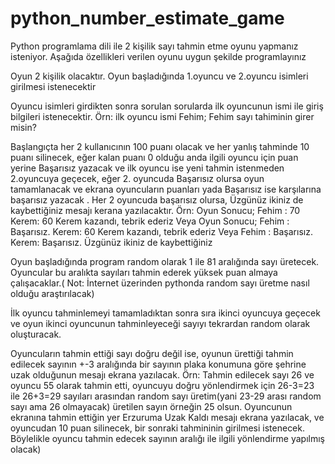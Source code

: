 # python_number_estimate_game
Python programlama dili ile 2 kişilik sayı tahmin etme oyunu yapmanız isteniyor. Aşağıda özellikleri verilen oyunu uygun şekilde programlayınız

Oyun 2 kişilik olacaktır. Oyun başladığında 1.oyuncu ve 2.oyuncu isimleri girilmesi istenecektir

Oyuncu isimleri girdikten sonra sorulan sorularda ilk oyuncunun ismi ile giriş bilgileri istenecektir. Örn: ilk oyuncu ismi Fehim; Fehim sayı tahiminin girer misin?


Başlangıçta her 2 kullanıcının 100 puanı olacak ve her yanlış tahminde 10 puanı silinecek, eğer kalan puanı 0 olduğu anda ilgili oyuncu için puan yerine Başarısız yazacak ve ilk oyuncu ise  yeni tahmin istenmeden 2.oyuncuya geçecek, eğer 2. oyuncuda Başarısız olursa oyun tamamlanacak ve ekrana oyuncuların puanları yada Başarısız ise karşılarına başarısız yazacak . Her 2 oyuncuda başarısız olursa, Üzgünüz ikiniz de kaybettiğiniz  mesajı kerana yazılacaktır.
Örn: Oyun Sonucu;
Fehim : 70
Kerem: 60
Kerem kazandı, tebrik ederiz
Veya
Oyun Sonucu;
Fehim : Başarısız.
Kerem: 60
Kerem kazandı, tebrik ederiz
Veya
Fehim : Başarısız.
Kerem: Başarısız.
Üzgünüz ikiniz de kaybettiğiniz


Oyun başladığında program random olarak 1 ile 81 aralığında sayı üretecek. Oyuncular bu aralıkta sayıları tahmin ederek yüksek puan almaya çalışacaklar.( Not: İnternet üzerinden pythonda random sayı üretme nasıl olduğu araştırılacak)


İlk oyuncu tahminlemeyi tamamladıktan sonra sıra ikinci oyuncuya geçecek ve oyun ikinci oyuncunun tahminleyeceği sayıyı tekrardan random olarak oluşturacak.

Oyuncuların tahmin ettiği sayı doğru değil ise, oyunun ürettiği tahmin edilecek sayının +-3 aralığında bir sayının plaka konumuna göre şehrine uzak olduğunun mesajı ekrana yazılacak.
Örn: Tahmin edilecek sayı 26 ve oyuncu 55 olarak tahmin etti, oyuncuyu doğru yönlendirmek için 26-3=23 ile 26+3=29 sayıları arasından random sayı üretim(yani 23-29 arası random sayı ama 26 olmayacak) üretilen sayın örneğin 25 olsun. Oyuncunun ekranına tahmin ettiğin yer Erzuruma Uzak Kaldı mesajı ekrana yazılacak, ve oyuncudan 10 puan silinecek, bir sonraki tahmininin girilmesi istenecek. Böylelikle oyuncu tahmin edecek sayının aralığı ile ilgili yönlendirme yapılmış olacak)
